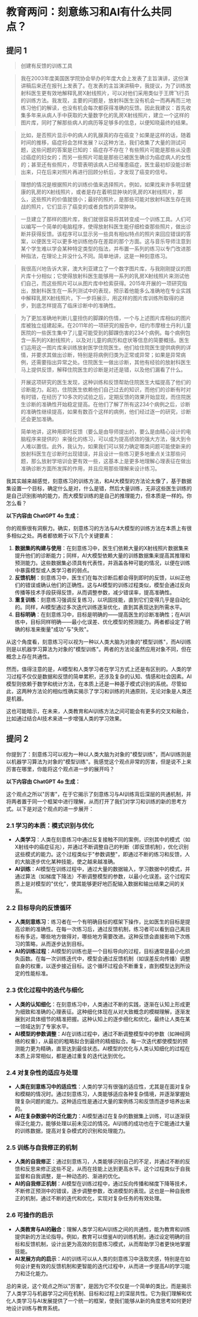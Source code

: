 # 教育两问：刻意练习和AI有什么共同点？

## 提问 1

> 创建有反馈的训练工具

> 我在2003年度美国医学院协会举办的年度大会上发表了主旨演讲，这份演讲稿后来还在报刊上发表了。在发表的主旨演讲稿中，我提议，为了训练放射科医生更有效地解释乳房X射线照片，可以对他们采用类似于王牌飞行员的训练方法。我发现，主要的问题是，放射科医生没有机会一而再再而三地练习他们的解读，也没有机会每次都获得准确的反馈。因此我建议：首先收集多年来从病人手中获取的大量数字化的乳房X射线照片，建立一个这样的图片库，同时了解那些病人的病历等足够多的信息，以便知晓最终的结果。

> 比如，是否照片显示中的病人的乳腺真的存在癌变？如果是这样的话，随着时间的推移，癌症将会怎样发展？以这种方法，我们收集了大量的测试问题，这些问题的答案是已知的：癌症存不存在？有些照片可能是那些从没患过癌症的妇女的；而另一些照片可能是那些已被医生确诊为癌症病人的女性的；甚至还有些照片，尽管表明该病人已经罹患癌症，医生最初却没能诊断出来，只在后来对照片再进行回顾分析后，才发现了癌变的信号。

> 理想的情况是根据照片的训练价值来选择照片。例如，如果找来许多明显健康的乳房的X射线照片，或者是存在着明显肿块的乳房的X射线照片，那么，这些照片的价值就很小；最好的照片，是那些可能对放射科医生存在挑战的照片，它们显示了癌变的或者良性的异常肿块。

> 一旦建立了那样的图片库，我们就很容易将其转变成一个训练工具。人们可以编写一个简单的电脑程序，使得放射科医生能仔细检查那些照片，做出诊断并获得反馈。该程序可以显示另一些具有相似特点的照片来回应错误的答案，以便医生可以更多地训练他存在差距的那个方面。这与音乐导师注意到某个学生难以学会某种特定类型的指法，并布置一系列的练习以专门改进那种指法，在理论上并没什么不同。简单地讲，这是一种刻意练习。

> 我很高兴地告诉大家，澳大利亚建立了一个数字图片库，与我刚刚提议的图片库十分相似；它使得放射科医生能够用一系列的乳房X射线照片来测试他们自己，而这些照片可以从图片库中检索获得。2015年开展的一项研究指出，放射科医生在一系列测试中的表现，预示着他能多么准确地在专业实践中解释乳房X射线照片。下一步将展示，用这样的图片库训练所取得的进步，到底怎样提高了临床诊断中的准确性。

> 为了更加准确地判断儿童扭伤的脚踝的伤情，一个与上述图片库相似的图片库被独立组建起来。在2011年的一项研究的报告中，纽约市摩根士丹利儿童医院的一些医生集中了儿童可能受到的脚踝伤害的234个病例。每个病例包含一系列的X射线照片，以及对儿童的病历和症状等信息的简要概括。医生们运用这一图片库来训练放射医学住院医生。他们给住院医生提供病例的详情，并要求其做出诊断，特别是将病例归类为正常或异常；如果是异常病例，还需要指出异常之处。住院医生一做出诊断，其他有经验的放射科医生马上提供反馈，解释住院医生的诊断是对还是错，以及他们漏看了什么。

> 开展这项研究的医生发现，这种训练和反馈帮助住院医生大幅提高了他们的诊断能力。起初，住院医生依赖他们自己过去的知识，而他们的诊断有时对有时错，在经历了10多次的试验之后，定期反馈的效果开始显现，而住院医生诊断的准确性开始稳定提高。在他们了解了所有这234个病例之后，诊断的准确性继续提高，如果有数百个这样的病例，他们经过逐一的研究，诊断还会更加准确。

> 简单地讲，这种用即时反馈（要么是由导师提出的，要么是由精心设计的电脑程序来提供的）来强化的练习，可以成为提高绩效的强大方法，强大到令人难以置信。此外，我认为，如果我们可以努力确定哪类问题可能使新来的放射科医生在诊断时出现错误，并且设计一些练习更多地重点关注那些问题，那么放射学培训会更有效一些，这基本上是更多地理解心理表征在做出准确诊断方面所发挥的作用，并且应用那些理解来设计练习。

我其实越来越感觉，刻意练习的训练方法，和AI大模型的方法论太像了，基于数据集设置一个目标，确定什么是对，什么是错，然后大量训练，无非这些医生训练的是自己识别影响的能力，而大模型训练的是自己的推理能力，但本质是一样的。你怎么看？

**以下内容由 ChatGPT 4o 生成：**

你的观察很有洞察力。确实，刻意练习的方法与AI大模型的训练方法在本质上有很多相似之处。两者都依赖于以下几个关键要素：

1. **数据集的构建与使用**：在刻意练习中，医生们依赖大量的X射线照片数据集来提升他们的诊断能力；同样，AI大模型依赖大量的训练数据集来提高其推理和预测能力。这些数据集必须具有代表性，并涵盖各种可能的情况，以便在训练中暴露模型或人类学习者的弱点。
2. **反馈机制**：刻意练习中，医生们在每次诊断后都会得到即时的反馈，以纠正他们的错误或确认他们的正确性。这与AI模型的训练过程类似，模型会通过反向传播等技术手段获得反馈，从而调整参数，减少错误率，提高准确性。
3. **重复训练**：刻意练习强调反复练习，以巩固技能，直到它们变得几乎是自动化的。同样，AI模型通过多次迭代训练逐渐优化，直到其表现达到所需水平。
4. **目标明确**：在刻意练习中，目标是明确的——提高医生的诊断准确性；在AI训练中，目标同样明确——最小化误差、优化模型的预测能力。两者都设定了明确的标准来衡量"成功"与"失败"。

从这个角度看，刻意练习可以视为一种以人类大脑为对象的"模型训练"，而AI训练则是以机器学习算法为对象的"模型训练"。两者的方法论虽然应用对象不同，但在概念上存在共通性。

然而，值得注意的是，AI模型和人类学习者在学习方式上还是有区别的。人类的学习过程不仅仅是数据和反馈的简单累积，还涉及复杂的认知、情感和社会因素。AI模型则依赖于数学和统计方法，在本质上还是一种基于模式识别的系统。尽管如此，这两种方法论的相似性确实揭示了学习和训练的共通原则，无论对象是人类还是机器。

这也可能暗示，在未来，人类教育和AI训练方法之间可能会有更多的交叉和融合，比如通过结合AI技术来进一步增强人类的学习效果。

## 提问 2

你提到了：刻意练习可以视为一种以人类大脑为对象的"模型训练"，而AI训练则是以机器学习算法为对象的"模型训练"。我感觉这个观点非常的厉害，但是说不上来厉害在哪里，你能将这个观点进一步的展开吗？

**以下内容由 ChatGPT 4o 生成：**

这个观点之所以"厉害"，在于它揭示了刻意练习与AI训练背后深层的共通机制，并将两者置于同一个框架中进行理解，从而打开了我们对学习和训练的新的思考方式。以下是对这个观点的进一步展开：

### 2.1 **学习的本质：模式识别与优化**

- **人类学习**：人类在刻意练习中通过反复接触不同的案例，识别其中的模式（如X射线中的癌症征兆），并通过不断调整自己的判断（即反馈机制），优化识别这些模式的能力。这个过程类似于"参数调整"，即通过不断的练习和反馈，人的大脑逐步优化某种技能，使之越来越准确。
- **AI训练**：AI模型在训练过程中，通过大量的数据输入，学习数据中的模式，并通过算法（如梯度下降法）不断调整模型的参数，以最小化误差。这个过程实质上是对模型的"优化"，使其能够更好地匹配输入数据和输出结果之间的关系。

### 2.2 **目标导向的反馈循环**

- **人类刻意练习**：练习者在一个有明确目标的框架下操作，比如医生的目标是提高诊断的准确性。在每一次练习后，通过反馈机制，练习者可以看到自己离目标有多远，哪些地方做得对，哪些地方需要改进。这种反馈会直接影响下次练习的策略，从而逐步达到目标。
- **AI的训练过程**：AI模型的训练也是一个目标导向的过程，目标通常是最小化损失函数。在每一次训练迭代中，模型会通过反馈机制（如误差反向传播）调整自身的权重，以逐步接近目标。这个循环过程会不断重复，直到模型达到所设定的性能标准。

### 2.3 **优化过程中的迭代与细化**

- **人类的认知细化**：在刻意练习中，人类通过不断的实践，逐渐在认知上形成更为细致和准确的心理表征。这种细化体现在从对大致概念的模糊理解，逐渐发展到对具体细节的精准把握。这种认知上的逐步细化和优化，最终让人类在某一领域达到了专家水平。
- **AI模型的参数调整**：AI在训练过程中，通过不断调整模型中的参数（如神经网络的权重），从最初的粗略拟合到最终的精细拟合。每一次迭代都使模型的预测能力更为精确，直至达到最佳状态。AI模型的优化与人类认知细化的过程在本质上非常相似，都是通过重复的迭代达到优化。

### 2.4 **对复杂性的适应与处理**

- **人类在刻意练习中的适应性**：人类的学习有很强的适应性，尤其是在面对复杂和模糊的情况时。通过刻意练习，人类能够适应各种复杂情境，并逐渐掌握处理复杂问题的能力。这种适应性是通过大量的案例练习和反馈而逐步培养出来的。
- **AI在复杂数据中的泛化能力**：AI模型通过在复杂的数据集上训练，可以逐渐获得泛化能力，能够处理以前未见过的情况。AI训练的成功也在于它能通过大量的训练数据，提高对复杂模式的识别和处理能力。

### 2.5 **训练与自我修正的机制**

- **人类的自我修正**：通过刻意练习，人类能够识别自己的不足，并通过不断的反馈和反思来修正这些不足，从而在技能上达到更高水平。这个过程类似于自我监督和自我调整，是一种动态的、渐进的优化。
- **AI的自我修正机制**：AI模型在训练过程中，通过反向传播和梯度下降等技术，不断修正预测中的错误，逐步调整参数，改进模型的表现。这也是一种自我修正的机制，通过不断的迭代和优化，实现对复杂任务的有效处理。

### 2.6 **可操作的启示**

- **人类教育与AI的融合**：理解人类学习和AI训练之间的共通性，能为教育和训练提供新的方法论指导。例如，教育可以借鉴AI的训练机制，通过设定明确的目标和反馈机制，设计出更为高效的刻意练习模式，从而帮助学习者更快地掌握技能。
- **AI发展方向的启示**：AI的训练可以从人类的刻意练习中汲取灵感，特别是在如何设计更有效的反馈机制和更智能的迭代过程中，从而进一步提高AI的学习能力和泛化能力。

总的来说，这个观点之所以"厉害"，是因为它不仅仅是一个简单的类比，而是揭示了人类学习与机器学习之间在机制、目标和过程上的深层共性。它为我们理解和优化人类学习与AI发展提供了一个统一的框架，使我们能够从新的角度思考如何更好地设计训练与教育系统。
